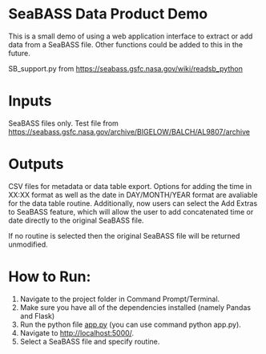 # SeaBASS Data Product Demo
This is a small demo of using a web application interface to extract or add data from a SeaBASS file. Other functions could be added to this in the future. 

SB_support.py from https://seabass.gsfc.nasa.gov/wiki/readsb_python

# Inputs
SeaBASS files only. 
Test file from https://seabass.gsfc.nasa.gov/archive/BIGELOW/BALCH/AL9807/archive

# Outputs 
CSV files for metadata or data table export. Options for adding the time in XX:XX format as well as the date in DAY/MONTH/YEAR format are avaliable for the data table routine. Additionally, now users can select the Add Extras to SeaBASS feature, which will allow the user to add concatenated time or date directly to the original SeaBASS file. 

If no routine is selected then the original SeaBASS file will be returned unmodified. 

# How to Run: 
1. Navigate to the project folder in Command Prompt/Terminal.
2. Make sure you have all of the dependencies installed (namely Pandas and Flask)
3. Run the python file [app.py](http://app.py) (you can use command python app.py).
4. Navigate to [http://localhost:5000/](http://localhost:5000/).
5. Select a SeaBASS file and specify routine. 

